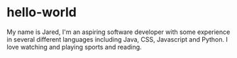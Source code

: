 # hello-world

My name is Jared, I'm an aspiring software developer with some experience in several different languages including Java, CSS, Javascript and Python. I love watching and playing sports and reading.
